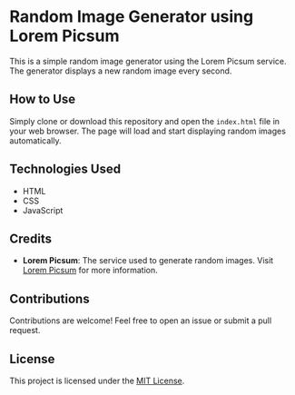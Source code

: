 # Random Image Generator using Lorem Picsum

This is a simple random image generator using the Lorem Picsum service. The generator displays a new random image every second.

## How to Use

Simply clone or download this repository and open the `index.html` file in your web browser. The page will load and start displaying random images automatically.

## Technologies Used

- HTML
- CSS
- JavaScript

## Credits

- **Lorem Picsum**: The service used to generate random images. Visit [Lorem Picsum](https://picsum.photos/) for more information.

## Contributions

Contributions are welcome! Feel free to open an issue or submit a pull request.

## License

This project is licensed under the [MIT License](LICENSE).
